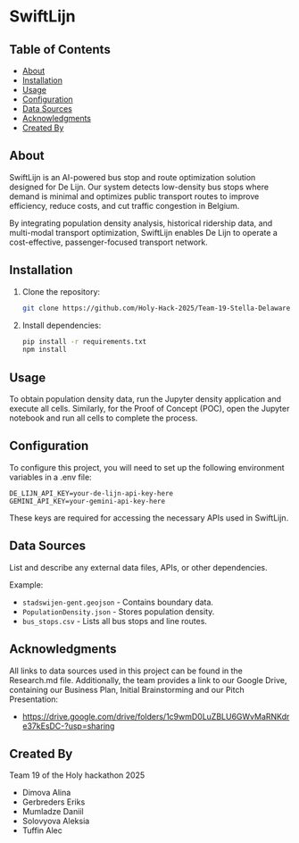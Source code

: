 # SwiftLijn

## Table of Contents
- [About](#about)
- [Installation](#installation)
- [Usage](#usage)
- [Configuration](#configuration)
- [Data Sources](#data-sources)
- [Acknowledgments](#acknowledgments)
- [Created By](#created-by)

## About
SwiftLijn is an AI-powered bus stop and route optimization solution designed for De Lijn. Our system detects low-density bus stops where demand is minimal and optimizes public transport routes to improve efficiency, reduce costs, and cut traffic congestion in Belgium.

By integrating population density analysis, historical ridership data, and multi-modal transport optimization, SwiftLijn enables De Lijn to operate a cost-effective, passenger-focused transport network.

## Installation
1. Clone the repository:
   ```sh
   git clone https://github.com/Holy-Hack-2025/Team-19-Stella-Delaware.git
   ```
2. Install dependencies:
   ```sh
   pip install -r requirements.txt
   npm install
   ```

## Usage
To obtain population density data, run the Jupyter density application and execute all cells. Similarly, for the Proof of Concept (POC), open the Jupyter notebook and run all cells to complete the process.

## Configuration
To configure this project, you will need to set up the following environment variables in a .env file:
```
DE_LIJN_API_KEY=your-de-lijn-api-key-here
GEMINI_API_KEY=your-gemini-api-key-here
```
These keys are required for accessing the necessary APIs used in SwiftLijn.

## Data Sources
List and describe any external data files, APIs, or other dependencies.

Example:
- `stadswijen-gent.geojson` - Contains boundary data.
- `PopulationDensity.json` - Stores population density.
- `bus_stops.csv` - Lists all bus stops and line routes.

## Acknowledgments
 All links to data sources used in this project can be found in the Research.md file. Additionally, the team provides a link to our Google Drive, containing our Business Plan, Initial Brainstorming and our Pitch Presentation:
- https://drive.google.com/drive/folders/1c9wmD0LuZBLU6GWvMaRNKdre37kEsDC-?usp=sharing

## Created By
Team 19 of the Holy hackathon 2025
   - Dimova Alina  
   - Gerbreders Eriks
   - Mumladze Daniil 
   - Solovyova Aleksia 
   - Tuffin Alec


